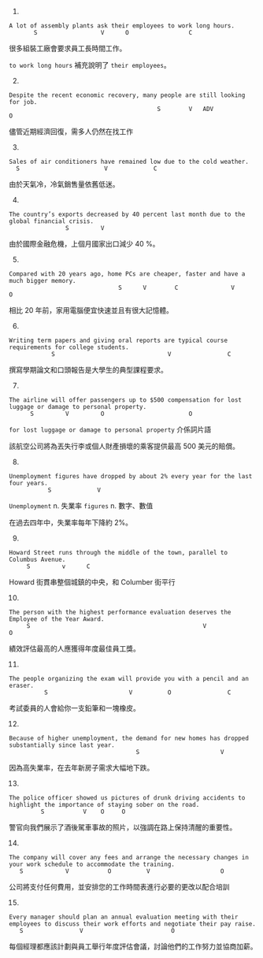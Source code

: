 1. 
```
A lot of assembly plants ask their employees to work long hours.
       S                  V      O                 C             
```

很多組裝工廠會要求員工長時間工作。

 `to work long hours` 補充說明了 `their employees`。
 
2. 
```
Despite the recent economic recovery, many people are still looking for job.
                                          S        V   ADV            O            
```

儘管近期經濟回復，需多人仍然在找工作

3.
```
Sales of air conditioners have remained low due to the cold weather.
  S                        V             C          
``` 
由於天氣冷，冷氣銷售量依舊低迷。

4. 
```
The country’s exports decreased by 40 percent last month due to the global financial crisis.
                S         V       
```

由於國際金融危機，上個月國家出口減少 40 %。

5.
```
Compared with 20 years ago, home PCs are cheaper, faster and have a much bigger memory.
                               S      V        C               V                  O
```
相比 20 年前，家用電腦便宜快速並且有很大記憶體。

6. 
```
Writing term papers and giving oral reports are typical course requirements for college students.
            S                                V                C
```

撰寫學期論文和口頭報告是大學生的典型課程要求。

7.

```
The airline will offer passengers up to $500 compensation for lost luggage or damage to personal property.
      S         V         O                        O    
```
`for lost luggage or damage to personal property` 介係詞片語

該航空公司將為丟失行李或個人財產損壞的乘客提供最高 500 美元的賠償。

8.

```
Unemployment figures have dropped by about 2% every year for the last four years.
           S             V       
```

`Unemployment` n. 失業率
`figures` n. 數字、數值

在過去四年中，失業率每年下降約 2%。

9.

```
Howard Street runs through the middle of the town, parallel to Columbus Avenue.
     S         v      C
```
Howard 街貫串整個城鎮的中央，和 Columber 街平行

10.

```
The person with the highest performance evaluation deserves the Employee of the Year Award.
     S                                                 V                              O
```

績效評估最高的人應獲得年度最佳員工獎。

11.
```
The people organizing the exam will provide you with a pencil and an eraser.
          S                       V          O                C                 
```

考試委員的人會給你一支鉛筆和一塊橡皮。

12.
```
Because of higher unemployment, the demand for new homes has dropped substantially since last year.
                                    S                       V                    
```

因為高失業率，在去年新房子需求大幅地下跌。

13.
```
The police officer showed us pictures of drunk driving accidents to highlight the importance of staying sober on the road.
         S           V    O     O                                            
```

警官向我們展示了酒後駕車事故的照片，以強調在路上保持清醒的重要性。

14.
```
The company will cover any fees and arrange the necessary changes in your work schedule to accommodate the training.
   S            V           O          V                    O
```

公司將支付任何費用，並安排您的工作時間表進行必要的更改以配合培訓

15.

```
Every manager should plan an annual evaluation meeting with their employees to discuss their work efforts and negotiate their pay raise.
   S                V                         O                                   
```

每個經理都應該計劃與員工舉行年度評估會議，討論他們的工作努力並協商加薪。



